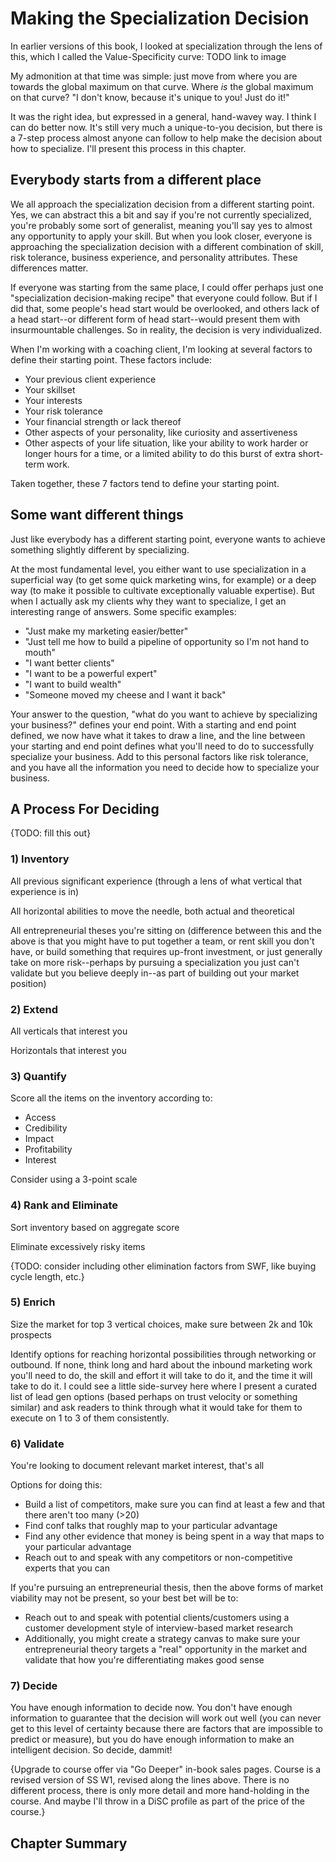 # Making the Specialization Decision

In earlier versions of this book, I looked at specialization through the lens of this, which I called the Value-Specificity curve: TODO link to image

My admonition at that time was simple: just move from where you are towards the global maximum on that curve. Where _is_ the global maximum on that curve? "I don't know, because it's unique to you! Just do it!"

It was the right idea, but expressed in a general, hand-wavey way. I think I can do better now. It's still very much a unique-to-you decision, but there is a 7-step process almost anyone can follow to help make the decision about how to specialize. I'll present this process in this chapter.

## Everybody starts from a different place

We all approach the specialization decision from a different starting point. Yes, we can abstract this a bit and say if you're not currently specialized, you're probably some sort of generalist, meaning you'll say yes to almost any opportunity to apply your skill. But when you look closer, everyone is approaching the specialization decision with a different combination of skill, risk tolerance, business experience, and personality attributes. These differences matter.

If everyone was starting from the same place, I could offer perhaps just one "specialization decision-making recipe" that everyone could follow. But if I did that, some people's head start would be overlooked, and others lack of a head start--or different form of head start--would present them with insurmountable challenges. So in reality, the decision is very individualized.

When I'm working with a coaching client, I'm looking at several factors to define their starting point. These factors include:

- Your previous client experience
- Your skillset
- Your interests
- Your risk tolerance
- Your financial strength or lack thereof
- Other aspects of your personality, like curiosity and assertiveness
- Other aspects of your life situation, like your ability to work harder or longer hours for a time, or a limited ability to do this burst of extra short-term work.

Taken together, these 7 factors tend to define your starting point.

## Some want different things

Just like everybody has a different starting point, everyone wants to achieve something slightly different by specializing.

At the most fundamental level, you either want to use specialization in a superficial way (to get some quick marketing wins, for example) or a deep way (to make it possible to cultivate exceptionally valuable expertise). But when I actually ask my clients why they want to specialize, I get an interesting range of answers. Some specific examples:

- "Just make my marketing easier/better"
- "Just tell me how to build a pipeline of opportunity so I'm not hand to mouth"
- "I want better clients"
- "I want to be a powerful expert"
- "I want to build wealth"
- "Someone moved my cheese and I want it back"

Your answer to the question, "what do you want to achieve by specializing your business?" defines your end point. With a starting and end point defined, we now have what it takes to draw a line, and the line between your starting and end point defines what you'll need to do to successfully specialize your business. Add to this personal factors like risk tolerance, and you have all the information you need to decide how to specialize your business.

## A Process For Deciding

{TODO: fill this out}

### 1) Inventory

All previous significant experience (through a lens of what vertical that experience is in)

All horizontal abilities to move the needle, both actual and theoretical

All entrepreneurial theses you're sitting on (difference between this and the above is that you might have to put together a team, or rent skill you don't have, or build something that requires up-front investment, or just generally take on more risk--perhaps by pursuing a specialization you just can't validate but you believe deeply in--as part of building out your market position)

### 2) Extend

All verticals that interest you

Horizontals that interest you

### 3) Quantify

Score all the items on the inventory according to:

- Access
- Credibility
- Impact
- Profitability
- Interest

Consider using a 3-point scale

### 4) Rank and Eliminate

Sort inventory based on aggregate score

Eliminate excessively risky items

{TODO: consider including other elimination factors from SWF, like buying cycle length, etc.}

### 5) Enrich

Size the market for top 3 vertical choices, make sure between 2k and 10k prospects

Identify options for reaching horizontal possibilities through networking or outbound. If none, think long and hard about the inbound marketing work you'll need to do, the skill and effort it will take to do it, and the time it will take to do it. I could see a little side-survey here where I present a curated list of lead gen options (based perhaps on trust velocity or something similar) and ask readers to think through what it would take for them to execute on 1 to 3 of them consistently.

### 6) Validate

You're looking to document relevant market interest, that's all

Options for doing this:

- Build a list of competitors, make sure you can find at least a few and that there aren't too many (\>20)
- Find conf talks that roughly map to your particular advantage
- Find any other evidence that money is being spent in a way that maps to your particular advantage
- Reach out to and speak with any competitors or non-competitive experts that you can

If you're pursuing an entrepreneurial thesis, then the above forms of market viability may not be present, so your best bet will be to:

- Reach out to and speak with potential clients/customers using a customer development style of interview-based market research
- Additionally, you might create a strategy canvas to make sure your entrepreneurial theory targets a "real" opportunity in the market and validate that how you're differentiating makes good sense

### 7) Decide

You have enough information to decide now. You don't have enough information to guarantee that the decision will work out well (you can never get to this level of certainty because there are factors that are impossible to predict or measure), but you do have enough information to make an intelligent decision. So decide, dammit!

{Upgrade to course offer via "Go Deeper" in-book sales pages. Course is a revised version of SS W1, revised along the lines above. There is no different process, there is only more detail and more hand-holding in the course. And maybe I'll throw in a DiSC profile as part of the price of the course.}

## Chapter Summary